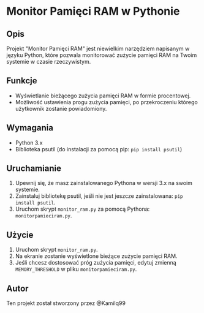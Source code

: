 # Monitor Pamięci RAM w Pythonie

## Opis
Projekt "Monitor Pamięci RAM" jest niewielkim narzędziem napisanym w języku Python, które pozwala monitorować zużycie pamięci RAM na Twoim systemie w czasie rzeczywistym.

## Funkcje
- Wyświetlanie bieżącego zużycia pamięci RAM w formie procentowej.
- Możliwość ustawienia progu zużycia pamięci, po przekroczeniu którego użytkownik zostanie powiadomiony.

## Wymagania
- Python 3.x
- Biblioteka psutil (do instalacji za pomocą pip: `pip install psutil`)

## Uruchamianie
1. Upewnij się, że masz zainstalowanego Pythona w wersji 3.x na swoim systemie.
2. Zainstaluj bibliotekę psutil, jeśli nie jest jeszcze zainstalowana: `pip install psutil`.
3. Uruchom skrypt `monitor_ram.py` za pomocą Pythona: `monitorpamieciram.py`.

## Użycie
1. Uruchom skrypt `monitor_ram.py`.
2. Na ekranie zostanie wyświetlone bieżące zużycie pamięci RAM.
3. Jeśli chcesz dostosować próg zużycia pamięci, edytuj zmienną `MEMORY_THRESHOLD` w pliku `monitorpamieciram.py`.

## Autor
Ten projekt został stworzony przez @Kamilq99